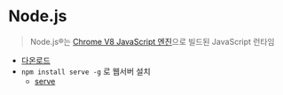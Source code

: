 # Node.js

> Node.js®는 [Chrome V8 JavaScript 엔진](https://v8.dev)으로 빌드된 JavaScript 런타임

- [다온로드](https://nodejs.org/ko/)
- `npm install serve -g` 로 웹서버 설치
  - [serve](https://github.com/tj/serve)

